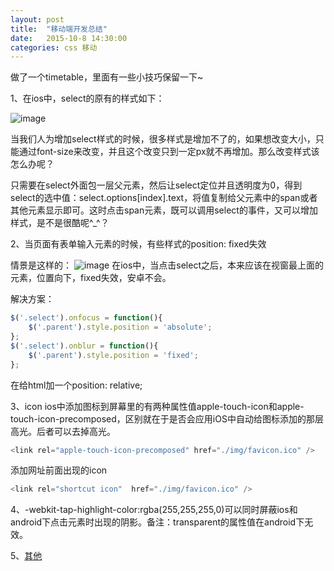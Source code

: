 ```yaml
---
layout: post
title:  "移动端开发总结"
date:   2015-10-8 14:30:00
categories: css 移动
---
```

做了一个timetable，里面有一些小技巧保留一下~


1、在ios中，select的原有的样式如下：

![image](http://imgtest-dl.meiliworks.com/img/_o/9f/3e/cf2010452863c77dad4b8e865478_516_106.ch.jpg)

当我们人为增加select样式的时候，很多样式是增加不了的，如果想改变大小，只能通过font-size来改变，并且这个改变只到一定px就不再增加。那么改变样式该怎么办呢？

只需要在select外面包一层父元素，然后让select定位并且透明度为0，得到select的选中值：select.options[index].text，将值复制给父元素中的span或者其他元素显示即可。这时点击span元素，既可以调用select的事件，又可以增加样式，是不是很酷呢^_^？



2、当页面有表单输入元素的时候，有些样式的position: fixed失效

情景是这样的：
![image](https://cloud.githubusercontent.com/assets/8522841/10359738/e9b495d6-6dcd-11e5-91e7-3343109db0e3.png)
在ios中，当点击select之后，本来应该在视窗最上面的元素，位置向下，fixed失效，安卓不会。

解决方案：

```javascript
$('.select').onfocus = function(){
	$('.parent').style.position = 'absolute';
};
$('.select').onblur = function(){
	$('.parent').style.position = 'fixed';
};
```
在给html加一个position: relative;


3、icon
ios中添加图标到屏幕里的有两种属性值apple-touch-icon和apple-touch-icon-precomposed，区别就在于是否会应用iOS中自动给图标添加的那层高光。后者可以去掉高光。

```javascript
<link rel="apple-touch-icon-precomposed" href="./img/favicon.ico" />
```

添加网址前面出现的icon

```javascript
<link rel="shortcut icon"  href="./img/favicon.ico" />
```

4、-webkit-tap-highlight-color:rgba(255,255,255,0)可以同时屏蔽ios和android下点击元素时出现的阴影。备注：transparent的属性值在android下无效。

5、[其他](http://blog.163.com/hsb001_mobile/blog/static/15524028020111177221254/)




